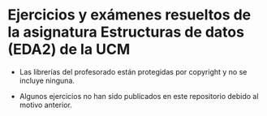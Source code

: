 # Ejercicios y exámenes resueltos de la asignatura Estructuras de datos (EDA2) de la UCM

 * Las librerías del profesorado están protegidas por copyright y no se incluye ninguna.
 
 * Algunos ejercicios no han sido publicados en este repositorio debido al motivo anterior.
